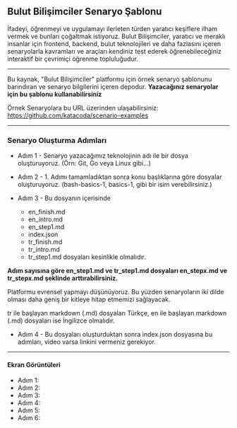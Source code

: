 ## Bulut Bilişimciler Senaryo Şablonu

İfadeyi, öğrenmeyi ve uygulamayı ilerleten türden yaratıcı keşiflere ilham vermek ve bunları çoğaltmak istiyoruz. Bulut Bilişimciler, yaratıcı ve meraklı insanlar için frontend, backend, bulut teknolojileri ve daha fazlasını içeren senaryolarla kavramları ve araçları kendiniz test ederek öğrenebileceğiniz interaktif bir çevrimiçi öğrenme topluluğudur.

---

Bu kaynak, "Bulut Bilişimciler" platformu için örnek senaryo şablonunu barındıran ve senaryo bilgilerini içeren depodur. **Yazacağınız senaryolar için bu şablonu kullanabilirsiniz**

Örnek Senaryolara bu URL üzerinden ulaşabilirsiniz:
<https://github.com/katacoda/scenario-examples>

---

### Senaryo Oluşturma Adımları

- Adım 1 - Senaryo yazacağımız teknolojinin adı ile bir dosya oluşturuyoruz. (Örn: Git, Go veya Linux gibi...)
- Adım 2 - 1. Adımı tamamladıktan sonra konu başlıklarına göre dosyalar oluşturuyoruz. (bash-basics-1, basics-1, gibi bir isim verebilirsiniz.)
- Adım 3 - Bu dosyanın içerisinde

  - en_finish.md
  - en_intro.md
  - en_step1.md
  - index.json
  - tr_finish.md
  - tr_intro.md
  - tr_step1.md dosyaları kesinlikle olmalıdır.
  
**Adım sayısına göre en_step1.md ve tr_step1.md dosyaları en_stepx.md ve tr_stepx.md şeklinde arttırabilirsiniz.**

Platformu evrensel yapmayı düşünüyoruz. Bu yüzden senaryoların iki dilde olması daha geniş bir kitleye hitap etmemizi sağlayacak.

tr ile başlayan markdown (.md) dosyaları Türkçe, en ile başlayan markdown (.md) dosyaları ise İngilizce olmalıdır.

- Adım 4 - Bu dosyaları oluşturduktan sonra index.json dosyasına bu adımları, video varsa linkini vermeniz gerekiyor.

---

#### Ekran Görüntüleri

- Adım 1:
[]()
- Adım 2:
[]()
- Adım 3:
[]()
- Adım 4:
[]()
- Adım 5:
[]()
- Adım 6:
